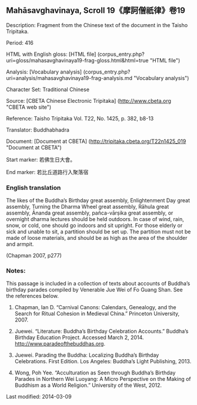 ## Mahāsavghavinaya, Scroll 19《摩訶僧祇律》卷19

Description: Fragment from the Chinese text of the document in the Taisho Tripitaka.

Period: 416

HTML with English gloss: [HTML file] (corpus_entry.php?uri=gloss/mahasavghavinaya19-frag-gloss.html&html=true "HTML file")

Analysis: [Vocabulary analysis] (corpus_entry.php?uri=analysis/mahasavghavinaya19-frag-analysis.md "Vocabulary analysis")

Character Set: Traditional Chinese

Source: [CBETA Chinese Electronic Tripitaka] (http://www.cbeta.org "CBETA web site")

Reference: Taisho Tripitaka Vol. T22, No. 1425, p. 382, b8-13

Translator: Buddhabhadra

Document: [Document at CBETA] (http://tripitaka.cbeta.org/T22n1425_019 "Document at CBETA")

Start marker: 若佛生日大會。

End marker: 若比丘道路行入聚落宿

### English translation
The likes of the Buddha’s Birthday great assembly, Enlightenment Day great assembly, Turning the Dharma Wheel great assembly, Rāhula great assembly, Ānanda great assembly, pañca-vārṣika great assembly, or overnight dharma lectures should be held outdoors. In case of wind, rain, snow, or cold, one should go indoors and sit upright. For those elderly or sick and unable to sit, a partition should be set up. The partition must not be made of loose materials, and should be as high as the area of the shoulder and armpit.

(Chapman 2007, p277)

### Notes:
This passage is included in a collection of texts about accounts of Buddha’s birthday parades compiled by Venerable Jue Wei of Fo Guang Shan. See the references below.

1. Chapman, Ian D. “Carnival Canons: Calendars, Genealogy, and the Search for Ritual Cohesion in Medieval China.” Princeton University, 2007.

2. Juewei. “Literature: Buddha’s Birthday Celebration Accounts.” Buddha’s Birthday Education Project. Accessed March 2, 2014. <a href="http://www.paradeofthebuddhas.org">http://www.paradeofthebuddhas.org</a>.

3. Juewei. Parading the Buddha: Localizing Buddha’s Birthday Celebrations. First Edition. Los Angeles: Buddha’s Light Publishing, 2013.

4. Wong, Poh Yee. “Acculturation as Seen through Buddha’s Birthday Parades in Northern Wei Luoyang: A Micro Perspective on the Making of Buddhism as a World Religion.” University of the West, 2012.

Last modified: 2014-03-09
